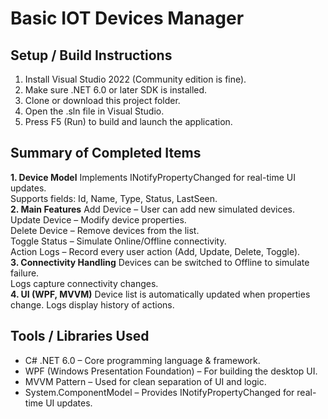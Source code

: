 # Basic IOT Devices Manager

##  **Setup / Build Instructions**

1. Install Visual Studio 2022 (Community edition is fine).
2. Make sure .NET 6.0 or later SDK is installed.
3. Clone or download this project folder.
4. Open the .sln file in Visual Studio.
5. Press F5 (Run) to build and launch the application.

## **Summary of Completed Items**
**1. Device Model**
Implements INotifyPropertyChanged for real-time UI updates.\
Supports fields: Id, Name, Type, Status, LastSeen.\
**2. Main Features**
Add Device – User can add new simulated devices.\
Update Device – Modify device properties.\
Delete Device – Remove devices from the list.\
Toggle Status – Simulate Online/Offline connectivity.\
Action Logs – Record every user action (Add, Update, Delete, Toggle).\
**3. Connectivity Handling**
Devices can be switched to Offline to simulate failure.\
Logs capture connectivity changes.\
**4. UI (WPF, MVVM)**
Device list is automatically updated when properties change.
Logs display history of actions.

## **Tools / Libraries Used**
- C# .NET 6.0 – Core programming language & framework.
- WPF (Windows Presentation Foundation) – For building the desktop UI.
- MVVM Pattern – Used for clean separation of UI and logic.
- System.ComponentModel – Provides INotifyPropertyChanged for real-time UI updates.
